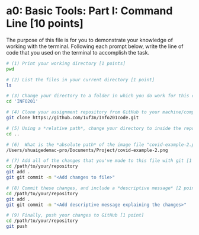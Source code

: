 # a0: Basic Tools: Part I: Command Line [10 points]

The purpose of this file is for you to demonstrate your knowledge of working with the terminal. Following each prompt below, write the line of code that you used on the terminal to accomplish the task.

```bash
# (1) Print your working directory [1 points]
pwd

# (2) List the files in your current directory [1 point]
ls

# (3) Change your directory to a folder in which you do work for this class (if you haven't created such a folder, please do so now — perhaps titled "INFO201") [1 point]
cd 'INFO201'

# (4) Clone your assignment repository from GitHub to your machine/computer [1 point]
git clone https://github.com/1uf3n/Info201code.git

# (5) Using a *relative path*, change your directory to inside the repository you just cloned [1 point]
cd ..  

# (6)  What is the *absolute path* of the image file "covid-example-2.png"? (You can answer the absolute path on your own computer, or the absolute path only within the GitHub repository) [1 points]
/Users/shuaigedemac-pro/Documents/Project/covid-example-2.png

# (7) Add all of the changes that you've made to this file with git [1 point]
cd /path/to/your/repository
git add .
git git commit -m "<Add changes to file>"

# (8) Commit these changes, and include a *descriptive message* [2 points]
cd /path/to/your/repository
git add .
git git commit -m "<Add descriptive message explaining the changes>"

# (9) Finally, push your changes to GitHub [1 point]
cd /path/to/your/repository
git push

```
